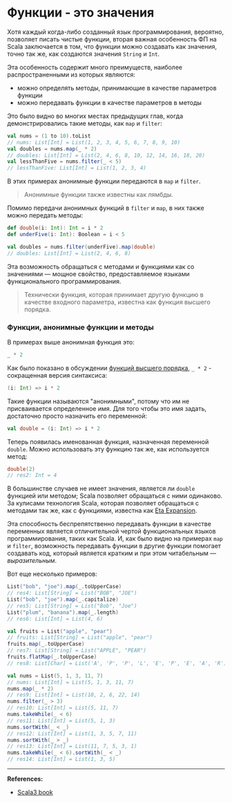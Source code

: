 # Функции - это значения

Хотя каждый когда-либо созданный язык программирования, вероятно, позволяет писать чистые функции, 
вторая важная особенность ФП на Scala заключается в том, что функции можно создавать как значения,
точно так же, как создаются значения `String` и `Int`.

Эта особенность содержит много преимуществ, наиболее распространенными из которых являются:
- можно определять методы, принимающие в качестве параметров функции 
- можно передавать функции в качестве параметров в методы

Это было видно во многих местах предыдущих глав, когда демонстрировались такие методы, как `map` и `filter`:

```scala
val nums = (1 to 10).toList
// nums: List[Int] = List(1, 2, 3, 4, 5, 6, 7, 8, 9, 10)
val doubles = nums.map(_ * 2)         
// doubles: List[Int] = List(2, 4, 6, 8, 10, 12, 14, 16, 18, 20)         
val lessThanFive = nums.filter(_ < 5) 
// lessThanFive: List[Int] = List(1, 2, 3, 4)
```

В этих примерах анонимные функции передаются в `map` и `filter`.

> Анонимные функции также известны как лямбды.

Помимо передачи анонимных функций в `filter` и `map`, в них также можно передать методы:

```scala
def double(i: Int): Int = i * 2
def underFive(i: Int): Boolean = i < 5
```
```scala
val doubles = nums.filter(underFive).map(double) 
// doubles: List[Int] = List(2, 4, 6, 8)
```

Эта возможность обращаться с методами и функциями как со значениями — 
мощное свойство, предоставляемое языками функционального программирования.

> Технически функция, которая принимает другую функцию в качестве входного параметра, 
> известна как функция высшего порядка. 


### Функции, анонимные функции и методы

В примерах выше анонимная функция это:

```scala
_ * 2
```

Как было показано в обсуждении [функций высшего порядка](../functions/hofs), `_ * 2` - сокращенная версия синтаксиса:

```scala
(i: Int) => i * 2
```

Такие функции называются "анонимными", потому что им не присваивается определенное имя. 
Для того чтобы это имя задать, достаточно просто назначить его переменной:

```scala
val double = (i: Int) => i * 2
```

Теперь появилась именованная функция, назначенная переменной `double`. 
Можно использовать эту функцию так же, как используется метод:

```scala
double(2)
// res2: Int = 4
```

В большинстве случаев не имеет значения, является ли `double` функцией или методом; 
Scala позволяет обращаться с ними одинаково. 
За кулисами технология Scala, которая позволяет обращаться с методами так же, как с функциями, 
известна как [Eta Expansion](../functions/eta).

Эта способность беспрепятственно передавать функции в качестве переменных 
является отличительной чертой функциональных языков программирования, таких как Scala.
И, как было видно на примерах `map` и `filter`,
возможность передавать функции в другие функции помогает создавать код,
который является кратким и при этом читабельным — _выразительным_.

Вот еще несколько примеров:

```scala
List("bob", "joe").map(_.toUpperCase)  
// res4: List[String] = List("BOB", "JOE")  
List("bob", "joe").map(_.capitalize)   
// res5: List[String] = List("Bob", "Joe")   
List("plum", "banana").map(_.length)   
// res6: List[Int] = List(4, 6)   

val fruits = List("apple", "pear")
// fruits: List[String] = List("apple", "pear")
fruits.map(_.toUpperCase)     
// res7: List[String] = List("APPLE", "PEAR")     
fruits.flatMap(_.toUpperCase) 
// res8: List[Char] = List('A', 'P', 'P', 'L', 'E', 'P', 'E', 'A', 'R') 

val nums = List(5, 1, 3, 11, 7)
// nums: List[Int] = List(5, 1, 3, 11, 7)
nums.map(_ * 2)       
// res9: List[Int] = List(10, 2, 6, 22, 14)       
nums.filter(_ > 3)    
// res10: List[Int] = List(5, 11, 7)    
nums.takeWhile(_ < 6) 
// res11: List[Int] = List(5, 1, 3) 
nums.sortWith(_ < _)  
// res12: List[Int] = List(1, 3, 5, 7, 11)  
nums.sortWith(_ > _)  
// res13: List[Int] = List(11, 7, 5, 3, 1)  
nums.takeWhile(_ < 6).sortWith(_ < _) 
// res14: List[Int] = List(1, 3, 5)
```


---

**References:**
- [Scala3 book](https://docs.scala-lang.org/scala3/book/fp-functions-are-values.html)
